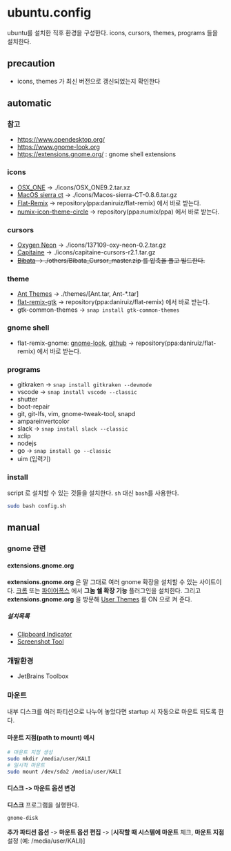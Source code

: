 # ubuntu.config
ubuntu를 설치한 직후 환경을 구성한다. icons, cursors, themes, programs 들을 설치한다. 

## precaution
* icons, themes 가 최신 버전으로 갱신되었는지 확인한다

## automatic
### 참고 
* <https://www.opendesktop.org/>
* <https://www.gnome-look.org>
* <https://extensions.gnome.org/> : gnome shell extensions

### icons
* [OSX_ONE](https://www.gnome-look.org/p/1218021/) -> ./icons/OSX_ONE9.2.tar.xz
* [MacOS sierra ct](https://www.gnome-look.org/p/1210856/) -> ./icons/Macos-sierra-CT-0.8.6.tar.gz
* [Flat-Remix](https://www.gnome-look.org/p/1012430/) -> repository(ppa:daniruiz/flat-remix) 에서 바로 받는다.
* [numix-icon-theme-circle](https://github.com/numixproject/numix-icon-theme-circle) -> repository(ppa:numix/ppa) 에서 바로 받는다.

### cursors
* [Oxygen Neon](https://www.gnome-look.org/p/999997/) -> ./icons/137109-oxy-neon-0.2.tar.gz
* [Capitaine](https://www.gnome-look.org/p/1148692/) -> ./icons/capitaine-cursors-r2.1.tar.gz
* ~~[Bibata](https://www.gnome-look.org/p/1197198/) -> ./others/Bibata_Cursor_master.zip 를 압축을 풀고 빌드한다.~~ 

### theme
* [Ant Themes](https://www.gnome-look.org/p/1099856/) -> ./themes/[Ant.tar, Ant-*.tar]
* [flat-remix-gtk](https://github.com/daniruiz/flat-remix-gtk) -> repository(ppa:daniruiz/flat-remix) 에서 바로 받는다.
* gtk-common-themes -> `snap install gtk-common-themes`

### gnome shell
* flat-remix-gnome: [gnome-look](https://www.gnome-look.org/p/1013030/), [github](https://github.com/daniruiz/Flat-Remix-GNOME-theme) -> repository(ppa:daniruiz/flat-remix) 에서 바로 받는다.

### programs
* gitkraken -> `snap install gitkraken --devmode`
* vscode -> `snap install vscode --classic`
* shutter
* boot-repair
* git, git-lfs, vim, gnome-tweak-tool, snapd
* ampareinvertcolor
* slack -> `snap install slack --classic`
* xclip
* nodejs
* go -> `snap install go --classic`
* uim (입력기)

### install
script 로 설치할 수 있는 것들을 설치한다. `sh` 대신 `bash`를 사용한다.   
```bash
sudo bash config.sh
```

## manual
### gnome 관련
#### extensions.gnome.org
**extensions.gnome.org** 은 말 그대로 여러 gnome 확장을 설치할 수 있는 사이트이다. 
[크롬](https://chrome.google.com/webstore/detail/gnome-shell-integration/gphhapmejobijbbhgpjhcjognlahblep?hl=ko) 또는 [파이어폭스](https://addons.mozilla.org/ko/firefox/addon/gnome-shell-integration/?src=search) 에서 **그놈 쉘 확장 기능** 플러그인을 설치한다. 그리고 **extensions.gnome.org** 을 방문해 [User Themes](https://extensions.gnome.org/extension/19/user-themes/) 를 ON 으로 켜 준다.
##### 설치목록  
* [Clipboard Indicator](https://extensions.gnome.org/extension/779/clipboard-indicator/)
* [Screenshot Tool](https://extensions.gnome.org/extension/1112/screenshot-tool/)

### 개발환경
* JetBrains Toolbox

### 마운트
내부 디스크를 여러 파티션으로 나누어 놓았다면 startup 시 자동으로 마운트 되도록 한다.

#### 마운트 지점(path to mount) 예시
```bash
# 마운트 지점 생성
sudo mkdir /media/user/KALI
# 일시적 마운트 
sudo mount /dev/sda2 /media/user/KALI
```
#### 디스크 -> 마운트 옵션 변경
**디스크** 프로그램을 실행한다.
```bash
gnome-disk
```
**추가 파티션 옵션** -> **마운트 옵션 편집** -> [**시작할 때 시스템에 마운트** 체크, **마운트 지점** 설정 (예: /media/user/KALI)] 